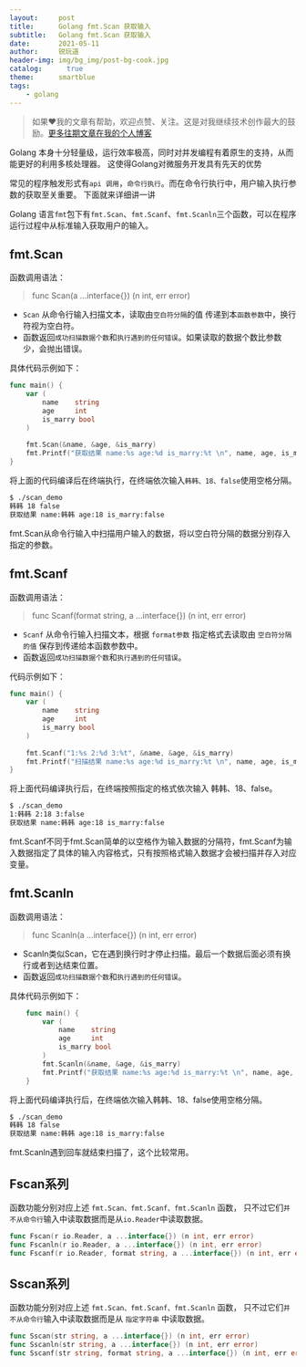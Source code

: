 ```yaml
---
layout:     post
title:      Golang fmt.Scan 获取输入
subtitle:   Golang fmt.Scan 获取输入
date:       2021-05-11
author:     锐玩道
header-img: img/bg_img/post-bg-cook.jpg
catalog:      true
theme:      smartblue
tags:
    - golang
---
```



> 如果❤️我的文章有帮助，欢迎点赞、关注。这是对我继续技术创作最大的鼓励。[更多往期文章在我的个人博客](https://coderdao.github.io/)

Golang 本身十分轻量级，运行效率极高，同时对并发编程有着原生的支持，从而能更好的利用多核处理器。
这使得Golang对微服务开发具有先天的优势

常见的程序触发形式有`api 调用`，`命令行执行`。而在命令行执行中，用户输入执行参数的获取至关重要。
下面就来详细讲一讲

Golang 语言`fmt`包下有`fmt.Scan`、`fmt.Scanf`、`fmt.Scanln`三个函数，可以在程序运行过程中从标准输入获取用户的输入。

## fmt.Scan
函数调用语法：
> func Scan(a ...interface{}) (n int, err error)

- `Scan` 从命令行输入扫描文本，读取由`空白符分隔`的值 传递到本`函数参数`中，换行符视为空白符。
- 函数返回`成功扫描数据个数`和`执行遇到的任何错误`。如果读取的数据个数比参数少，会抛出错误。

具体代码示例如下：

```go
func main() {
    var (
        name    string
        age     int
        is_marry bool
    )
    
    fmt.Scan(&name, &age, &is_marry)
    fmt.Printf("获取结果 name:%s age:%d is_marry:%t \n", name, age, is_marry)
}
```


将上面的代码编译后在终端执行，在终端依次输入`韩韩、18、false`使用空格分隔。

```md
$ ./scan_demo 
韩韩 18 false
获取结果 name:韩韩 age:18 is_marry:false
```

fmt.Scan从命令行输入中扫描用户输入的数据，将以空白符分隔的数据分别存入指定的参数。

## fmt.Scanf
函数调用语法：
> func Scanf(format string, a ...interface{}) (n int, err error)

- `Scanf` 从命令行输入扫描文本，根据 `format参数` 指定格式去读取由 `空白符分隔的值` 保存到传递给本函数参数中。
- 函数返回`成功扫描数据个数`和`执行遇到的任何错误`。

代码示例如下：

```go
func main() {
    var (
        name    string
        age     int
        is_marry bool
    )
    
    fmt.Scanf("1:%s 2:%d 3:%t", &name, &age, &is_marry)
    fmt.Printf("扫描结果 name:%s age:%d is_marry:%t \n", name, age, is_marry)
}
```

将上面代码编译执行后，在终端按照指定的格式依次输入 韩韩、18、false。

```md
$ ./scan_demo 
1:韩韩 2:18 3:false
获取结果 name:韩韩 age:18 is_marry:false
```

fmt.Scanf不同于fmt.Scan简单的以空格作为输入数据的分隔符，fmt.Scanf为输入数据指定了具体的输入内容格式，只有按照格式输入数据才会被扫描并存入对应变量。

## fmt.Scanln
函数调用语法：
> func Scanln(a ...interface{}) (n int, err error)

- Scanln类似Scan，它在遇到换行时才停止扫描。最后一个数据后面必须有换行或者到达结束位置。
- 函数返回`成功扫描数据个数`和`执行遇到的任何错误`。

具体代码示例如下：

```go
    func main() {
        var (
            name    string
            age     int
            is_marry bool
        )
        fmt.Scanln(&name, &age, &is_marry)
        fmt.Printf("获取结果 name:%s age:%d is_marry:%t \n", name, age, is_marry)
    }
```

将上面代码编译执行后，在终端依次输入韩韩、18、false使用空格分隔。

```md
$ ./scan_demo 
韩韩 18 false
获取结果 name:韩韩 age:18 is_marry:false
```

fmt.Scanln遇到回车就结束扫描了，这个比较常用。

## Fscan系列
函数功能分别对应上述 `fmt.Scan、fmt.Scanf、fmt.Scanln` 函数，
只不过它们`并不从命令行`输入中读取数据而是从`io.Reader`中读取数据。

```go
func Fscan(r io.Reader, a ...interface{}) (n int, err error)
func Fscanln(r io.Reader, a ...interface{}) (n int, err error)
func Fscanf(r io.Reader, format string, a ...interface{}) (n int, err error)
```

## Sscan系列
函数功能分别对应上述 `fmt.Scan、fmt.Scanf、fmt.Scanln` 函数，
只不过它们`并不从命令行`输入中读取数据而是从 `指定字符串` 中读取数据。

```go
func Sscan(str string, a ...interface{}) (n int, err error)
func Sscanln(str string, a ...interface{}) (n int, err error)
func Sscanf(str string, format string, a ...interface{}) (n int, err error)
```